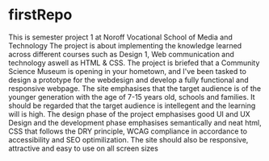 # firstRepo
This is semester project 1 at Noroff Vocational School of Media and Technology
The project is about implementing the knowledge learned across different courses such as Design 1, Web communication and technology aswell as HTML & CSS. 
The project is briefed that a Community Science Museum is opening in your hometown, and I've been tasked to design a prototype for the webdesign and develop a fully functional and responsive webpage. The site emphasises that the target audience is of the younger generation with the age of 7-15 years old, schools and families. It should be regarded that the target audience is intellegent and the learning will is high. The design phase of the project emphasises good UI and UX Design and the development phase emphasises semantically and neat html, CSS that follows the DRY principle, WCAG compliance in accordance to accessibility and SEO optimilization. The site should also be responsive, attractive and easy to use on all screen sizes
